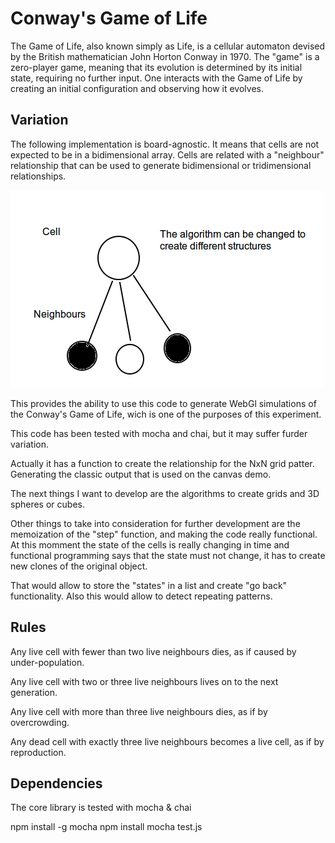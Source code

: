 Conway's Game of Life
=====================

The Game of Life, also known simply as Life, is a cellular automaton devised by the British mathematician John Horton Conway in 1970.
The "game" is a zero-player game, meaning that its evolution is determined by its initial state, requiring no further input. One interacts with the Game of Life by creating an initial configuration and observing how it evolves.

Variation
-----

The following implementation is board-agnostic. It means that cells are not expected to be in a bidimensional array. 
Cells are related with a "neighbour" relationship that can be used to generate bidimensional or tridimensional relationships.

![image-cells](https://github.com/rafinskipg/gameoflife/blob/master/static/cells.png)

This provides the ability to use this code to generate WebGl simulations of the Conway's Game of Life, wich is one of the purposes of this experiment.

This code has been tested with mocha and chai, but it may suffer furder variation.

Actually it has a function to create the relationship for the NxN grid patter. Generating the classic output that is used on the canvas demo.

The next things I want to develop are the algorithms to create grids and 3D spheres or cubes.

Other things to take into consideration for further development are the memoization of the "step" function, and making the code really functional. At this momment the state of the cells is really changing in time and functional  programming says that the state must not change, it has to create new clones of the original object.

That would allow to store the "states"  in a list and create "go back" functionality. Also this would allow to detect repeating patterns.


Rules
-----

Any live cell with fewer than two live neighbours dies, as if caused by under-population.

Any live cell with two or three live neighbours lives on to the next generation.

Any live cell with more than three live neighbours dies, as if by overcrowding.

Any dead cell with exactly three live neighbours becomes a live cell, as if by reproduction.



Dependencies
------------

The core library is tested with mocha & chai

  npm install -g mocha
  npm install
  mocha test.js